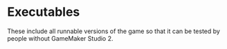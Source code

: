 # Executables
These include all runnable versions of the game so that it can be tested by people without GameMaker Studio 2.
